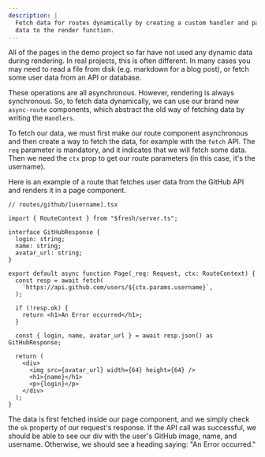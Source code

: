 ```yaml
---
description: |
  Fetch data for routes dynamically by creating a custom handler and passing
  data to the render function.
---
```


All of the pages in the demo project so far have not used any dynamic data
during rendering. In real projects, this is often different. In many cases you
may need to read a file from disk (e.g. markdown for a blog post), or fetch some
user data from an API or database.

These operations are all asynchronous. However, rendering is always synchronous.
So, to fetch data dynamically, we can use our brand new `async-route`
components, which abstract the old way of fetching data by writing the
`Handlers`.

To fetch our data, we must first make our route component asynchronous and then
create a way to fetch the data, for example with the `fetch` API. The `req`
parameter is mandatory, and it indicates that we will fetch some data. Then we
need the `ctx` prop to get our route parameters (in this case, it's the
username).

Here is an example of a route that fetches user data from the GitHub API and
renders it in a page component.

```tsx
// routes/github/[username].tsx

import { RouteContext } from "$fresh/server.ts";

interface GitHubResponse {
  login: string;
  name: string;
  avatar_url: string;
}

export default async function Page(_req: Request, ctx: RouteContext) {
  const resp = await fetch(
    `https://api.github.com/users/${ctx.params.username}`,
  );

  if (!resp.ok) {
    return <h1>An Error occurred</h1>;
  }

  const { login, name, avatar_url } = await resp.json() as GitHubResponse;

  return (
    <div>
      <img src={avatar_url} width={64} height={64} />
      <h1>{name}</h1>
      <p>{login}</p>
    </div>
  );
}
```

The data is first fetched inside our page component, and we simply check the
`ok` property of our request's response. If the API call was successful, we
should be able to see our div with the user's GitHub image, name, and username.
Otherwise, we should see a heading saying: "An Error occurred."
